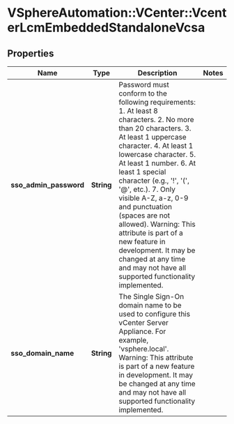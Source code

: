# VSphereAutomation::VCenter::VcenterLcmEmbeddedStandaloneVcsa

## Properties
Name | Type | Description | Notes
------------ | ------------- | ------------- | -------------
**sso_admin_password** | **String** | Password must conform to the following requirements: 1. At least 8 characters. 2. No more than 20 characters. 3. At least 1 uppercase character. 4. At least 1 lowercase character. 5. At least 1 number. 6. At least 1 special character (e.g., &#39;!&#39;, &#39;(&#39;, &#39;@&#39;, etc.). 7. Only visible A-Z, a-z, 0-9 and punctuation (spaces are not allowed). Warning: This attribute is part of a new feature in development. It may be changed at any time and may not have all supported functionality implemented. | 
**sso_domain_name** | **String** | The Single Sign-On domain name to be used to configure this vCenter Server Appliance. For example, &#39;vsphere.local&#39;. Warning: This attribute is part of a new feature in development. It may be changed at any time and may not have all supported functionality implemented. | 


